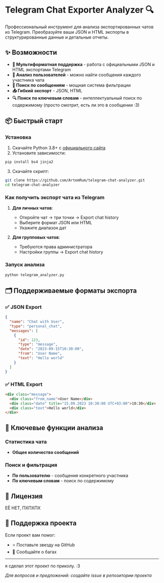 # Telegram Chat Exporter Analyzer 🔍

Профессиональный инструмент для анализа экспортированных чатов из Telegram. Преобразуйте ваши JSON и HTML экспорты в структурированные данные и детальные отчеты.

## ✨ Возможности

- **📁 Мультиформатная поддержка** - работа с официальными JSON и HTML экспортами Telegram
- **👥 Анализ пользователей** - можно найти сообщения каждого участника чата
- **💬 Поиск по сообщениям** - мощная система фильтрации
- **📤 Гибкий экспорт** - JSON, HTML
- **🔍 Поиск по ключевым словам** - интеллектуальный поиск по содержимому (просто смотрит, есть ли это в сообщении :3)

## 📦 Быстрый старт

### Установка

1. Скачайте Python 3.8+ с [официального сайта](https://python.org)
2. Установите зависимости:
```bash
pip install bs4 jinja2
```

3. Скачайте скрипт:
```bash
git clone https://github.com/ArtemRum/telegram-chat-analyzer.git
cd telegram-chat-analyzer
```

### Как получить экспорт чата из Telegram

1. **Для личных чатов**: 
   - Откройте чат → три точки → Export chat history
   - Выберите формат JSON или HTML
   - Укажите диапазон дат

2. **Для групповых чатов**:
   - Требуются права администратора
   - Настройки группы → Export chat history

### Запуск анализа

```bash
python telegram_analyzer.py
```

## 🗂️ Поддерживаемые форматы экспорта

### ✅ JSON Export
```json
{
  "name": "Chat with User",
  "type": "personal_chat",
  "messages": [
    {
      "id": 123,
      "type": "message",
      "date": "2023-09-15T10:30:00",
      "from": "User Name",
      "text": "Hello world"
    }
  ]
}
```

### ✅ HTML Export
```html
<div class="message">
  <div class="from_name">User Name</div>
  <div class="date" title="15.09.2023 10:30:00 UTC+03:00">10:30</div>
  <div class="text">Hello world</div>
</div>
```

## 🎯 Ключевые функции анализа

### Статистика чата
- **Общее количество сообщений**

### Поиск и фильтрация
- **По пользователю** - сообщения конкретного участника
- **По ключевым словам** - поиск по содержимому


## 📄 Лицензия

ЕЁ НЕТ, ПХПХПХ

## 🌟 Поддержка проекта

Если проект вам помог:
- ⭐ Поставьте звезду на GitHub
- 🐛 Сообщайте о багах

---

я сделал этот проект по приколу. :3

*Для вопросов и предложений: создайте issue в репозитории проекта*
